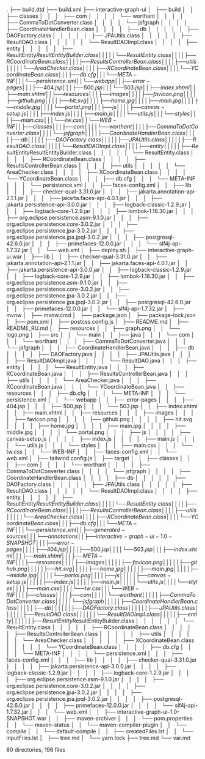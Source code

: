 .
├── build.dtd
├── build.xml
├── interactive-graph-ui
│   ├── build
│   │   ├── classes
│   │   │   ├── com
│   │   │   │   └── worthant
│   │   │   │       ├── CommaToDotConverter.class
│   │   │   │       └── jsfgraph
│   │   │   │           ├── CoordinateHandlerBean.class
│   │   │   │           ├── db
│   │   │   │           │   ├── DAOFactory.class
│   │   │   │           │   ├── JPAUtils.class
│   │   │   │           │   ├── ResultDAO.class
│   │   │   │           │   └── ResultDAOImpl.class
│   │   │   │           ├── entity
│   │   │   │           │   ├── ResultEntity$ResultEntityBuilder.class
│   │   │   │           │   └── ResultEntity.class
│   │   │   │           ├── RCoordinateBean.class
│   │   │   │           ├── ResultsControllerBean.class
│   │   │   │           ├── utils
│   │   │   │           │   └── AreaChecker.class
│   │   │   │           ├── XCoordinateBean.class
│   │   │   │           └── YCoordinateBean.class
│   │   │   ├── db.cfg
│   │   │   └── META-INF
│   │   │       └── persistence.xml
│   │   └── webapp
│   │       ├── error-pages
│   │       │   ├── 404.jsp
│   │       │   ├── 500.jsp
│   │       │   └── 503.jsp
│   │       ├── index.xhtml
│   │       ├── main.xhtml
│   │       ├── resources
│   │       │   ├── images
│   │       │   │   ├── favicon.png
│   │       │   │   ├── github.png
│   │       │   │   ├── hit.svg
│   │       │   │   ├── home.jpg
│   │       │   │   ├── main.jpg
│   │       │   │   ├── middle.jpg
│   │       │   │   └── portal.png
│   │       │   ├── js
│   │       │   │   ├── canvas-setup.js
│   │       │   │   ├── index.js
│   │       │   │   ├── main.js
│   │       │   │   └── utils.js
│   │       │   └── styles
│   │       │       ├── main.css
│   │       │       └── tw.css
│   │       └── WEB-INF
│   │           ├── classes
│   │           │   ├── com
│   │           │   │   └── worthant
│   │           │   │       ├── CommaToDotConverter.class
│   │           │   │       └── jsfgraph
│   │           │   │           ├── CoordinateHandlerBean.class
│   │           │   │           ├── db
│   │           │   │           │   ├── DAOFactory.class
│   │           │   │           │   ├── JPAUtils.class
│   │           │   │           │   ├── ResultDAO.class
│   │           │   │           │   └── ResultDAOImpl.class
│   │           │   │           ├── entity
│   │           │   │           │   ├── ResultEntity$ResultEntityBuilder.class
│   │           │   │           │   └── ResultEntity.class
│   │           │   │           ├── RCoordinateBean.class
│   │           │   │           ├── ResultsControllerBean.class
│   │           │   │           ├── utils
│   │           │   │           │   └── AreaChecker.class
│   │           │   │           ├── XCoordinateBean.class
│   │           │   │           └── YCoordinateBean.class
│   │           │   ├── db.cfg
│   │           │   └── META-INF
│   │           │       └── persistence.xml
│   │           ├── faces-config.xml
│   │           ├── lib
│   │           │   ├── checker-qual-3.31.0.jar
│   │           │   ├── jakarta.annotation-api-2.1.1.jar
│   │           │   ├── jakarta.faces-api-4.0.1.jar
│   │           │   ├── jakarta.persistence-api-3.0.0.jar
│   │           │   ├── logback-classic-1.2.9.jar
│   │           │   ├── logback-core-1.2.9.jar
│   │           │   ├── lombok-1.18.30.jar
│   │           │   ├── org.eclipse.persistence.asm-9.1.0.jar
│   │           │   ├── org.eclipse.persistence.core-3.0.2.jar
│   │           │   ├── org.eclipse.persistence.jpa-3.0.2.jar
│   │           │   ├── org.eclipse.persistence.jpa.jpql-3.0.2.jar
│   │           │   ├── postgresql-42.6.0.jar
│   │           │   ├── primefaces-12.0.0.jar
│   │           │   └── slf4j-api-1.7.32.jar
│   │           └── web.xml
│   ├── deploy.sh
│   ├── interactive-graph-ui.war
│   ├── lib
│   │   ├── checker-qual-3.31.0.jar
│   │   ├── jakarta.annotation-api-2.1.1.jar
│   │   ├── jakarta.faces-api-4.0.1.jar
│   │   ├── jakarta.persistence-api-3.0.0.jar
│   │   ├── logback-classic-1.2.9.jar
│   │   ├── logback-core-1.2.9.jar
│   │   ├── lombok-1.18.30.jar
│   │   ├── org.eclipse.persistence.asm-9.1.0.jar
│   │   ├── org.eclipse.persistence.core-3.0.2.jar
│   │   ├── org.eclipse.persistence.jpa-3.0.2.jar
│   │   ├── org.eclipse.persistence.jpa.jpql-3.0.2.jar
│   │   ├── postgresql-42.6.0.jar
│   │   ├── primefaces-12.0.0.jar
│   │   └── slf4j-api-1.7.32.jar
│   ├── mvnw
│   ├── mvnw.cmd
│   ├── package.json
│   ├── package-lock.json
│   ├── pom.xml
│   ├── postcss.config.js
│   ├── README.md
│   ├── README_RU.md
│   ├── resources
│   │   ├── graph.png
│   │   └── logo.png
│   ├── src
│   │   └── main
│   │       ├── java
│   │       │   └── com
│   │       │       └── worthant
│   │       │           ├── CommaToDotConverter.java
│   │       │           └── jsfgraph
│   │       │               ├── CoordinateHandlerBean.java
│   │       │               ├── db
│   │       │               │   ├── DAOFactory.java
│   │       │               │   ├── JPAUtils.java
│   │       │               │   ├── ResultDAOImpl.java
│   │       │               │   └── ResultDAO.java
│   │       │               ├── entity
│   │       │               │   └── ResultEntity.java
│   │       │               ├── RCoordinateBean.java
│   │       │               ├── ResultsControllerBean.java
│   │       │               ├── utils
│   │       │               │   └── AreaChecker.java
│   │       │               ├── XCoordinateBean.java
│   │       │               └── YCoordinateBean.java
│   │       ├── resources
│   │       │   ├── db.cfg
│   │       │   └── META-INF
│   │       │       └── persistence.xml
│   │       └── webapp
│   │           ├── error-pages
│   │           │   ├── 404.jsp
│   │           │   ├── 500.jsp
│   │           │   └── 503.jsp
│   │           ├── index.xhtml
│   │           ├── main.xhtml
│   │           ├── resources
│   │           │   ├── images
│   │           │   │   ├── favicon.png
│   │           │   │   ├── github.png
│   │           │   │   ├── hit.svg
│   │           │   │   ├── home.jpg
│   │           │   │   ├── main.jpg
│   │           │   │   ├── middle.jpg
│   │           │   │   └── portal.png
│   │           │   ├── js
│   │           │   │   ├── canvas-setup.js
│   │           │   │   ├── index.js
│   │           │   │   ├── main.js
│   │           │   │   └── utils.js
│   │           │   └── styles
│   │           │       ├── main.css
│   │           │       └── tw.css
│   │           └── WEB-INF
│   │               ├── faces-config.xml
│   │               └── web.xml
│   ├── tailwind.config.js
│   ├── target
│   │   ├── classes
│   │   │   ├── com
│   │   │   │   └── worthant
│   │   │   │       ├── CommaToDotConverter.class
│   │   │   │       └── jsfgraph
│   │   │   │           ├── CoordinateHandlerBean.class
│   │   │   │           ├── db
│   │   │   │           │   ├── DAOFactory.class
│   │   │   │           │   ├── JPAUtils.class
│   │   │   │           │   ├── ResultDAO.class
│   │   │   │           │   └── ResultDAOImpl.class
│   │   │   │           ├── entity
│   │   │   │           │   ├── ResultEntity$ResultEntityBuilder.class
│   │   │   │           │   └── ResultEntity.class
│   │   │   │           ├── RCoordinateBean.class
│   │   │   │           ├── ResultsControllerBean.class
│   │   │   │           ├── utils
│   │   │   │           │   └── AreaChecker.class
│   │   │   │           ├── XCoordinateBean.class
│   │   │   │           └── YCoordinateBean.class
│   │   │   ├── db.cfg
│   │   │   └── META-INF
│   │   │       └── persistence.xml
│   │   ├── generated-sources
│   │   │   └── annotations
│   │   ├── interactive-graph-ui-1.0-SNAPSHOT
│   │   │   ├── error-pages
│   │   │   │   ├── 404.jsp
│   │   │   │   ├── 500.jsp
│   │   │   │   └── 503.jsp
│   │   │   ├── index.xhtml
│   │   │   ├── main.xhtml
│   │   │   ├── META-INF
│   │   │   ├── resources
│   │   │   │   ├── images
│   │   │   │   │   ├── favicon.png
│   │   │   │   │   ├── github.png
│   │   │   │   │   ├── hit.svg
│   │   │   │   │   ├── home.jpg
│   │   │   │   │   ├── main.jpg
│   │   │   │   │   ├── middle.jpg
│   │   │   │   │   └── portal.png
│   │   │   │   ├── js
│   │   │   │   │   ├── canvas-setup.js
│   │   │   │   │   ├── index.js
│   │   │   │   │   ├── main.js
│   │   │   │   │   └── utils.js
│   │   │   │   └── styles
│   │   │   │       ├── main.css
│   │   │   │       └── tw.css
│   │   │   └── WEB-INF
│   │   │       ├── classes
│   │   │       │   ├── com
│   │   │       │   │   └── worthant
│   │   │       │   │       ├── CommaToDotConverter.class
│   │   │       │   │       └── jsfgraph
│   │   │       │   │           ├── CoordinateHandlerBean.class
│   │   │       │   │           ├── db
│   │   │       │   │           │   ├── DAOFactory.class
│   │   │       │   │           │   ├── JPAUtils.class
│   │   │       │   │           │   ├── ResultDAO.class
│   │   │       │   │           │   └── ResultDAOImpl.class
│   │   │       │   │           ├── entity
│   │   │       │   │           │   ├── ResultEntity$ResultEntityBuilder.class
│   │   │       │   │           │   └── ResultEntity.class
│   │   │       │   │           ├── RCoordinateBean.class
│   │   │       │   │           ├── ResultsControllerBean.class
│   │   │       │   │           ├── utils
│   │   │       │   │           │   └── AreaChecker.class
│   │   │       │   │           ├── XCoordinateBean.class
│   │   │       │   │           └── YCoordinateBean.class
│   │   │       │   ├── db.cfg
│   │   │       │   └── META-INF
│   │   │       │       └── persistence.xml
│   │   │       ├── faces-config.xml
│   │   │       ├── lib
│   │   │       │   ├── checker-qual-3.31.0.jar
│   │   │       │   ├── jakarta.persistence-api-3.0.0.jar
│   │   │       │   ├── logback-classic-1.2.9.jar
│   │   │       │   ├── logback-core-1.2.9.jar
│   │   │       │   ├── org.eclipse.persistence.asm-9.1.0.jar
│   │   │       │   ├── org.eclipse.persistence.core-3.0.2.jar
│   │   │       │   ├── org.eclipse.persistence.jpa-3.0.2.jar
│   │   │       │   ├── org.eclipse.persistence.jpa.jpql-3.0.2.jar
│   │   │       │   ├── postgresql-42.6.0.jar
│   │   │       │   ├── primefaces-12.0.0.jar
│   │   │       │   └── slf4j-api-1.7.32.jar
│   │   │       └── web.xml
│   │   ├── interactive-graph-ui-1.0-SNAPSHOT.war
│   │   ├── maven-archiver
│   │   │   └── pom.properties
│   │   └── maven-status
│   │       └── maven-compiler-plugin
│   │           └── compile
│   │               └── default-compile
│   │                   ├── createdFiles.lst
│   │                   └── inputFiles.lst
│   ├── tree.md
│   └── yarn.lock
├── tree.md
└── var.md

80 directories, 196 files
